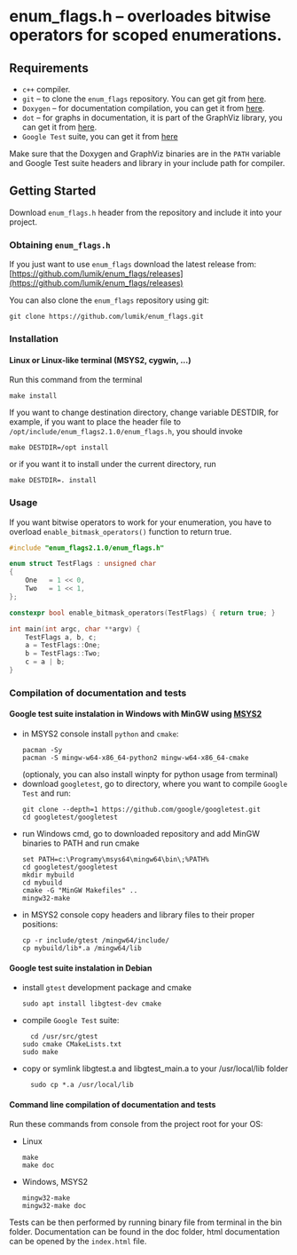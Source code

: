 # enum_flags.h – overloades bitwise operators for scoped enumerations.


## Requirements

* `c++` compiler.
* `git` – to clone the `enum_flags` repository. You can get git from [here][git].
* `Doxygen` – for documentation compilation, you can get it from [here][doxygen].
* `dot` – for graphs in documentation, it is part of the GraphViz library, you can get it from [here][graphviz].
* `Google Test` suite, you can get it from [here][gtest]

Make sure that the Doxygen and GraphViz binaries are in the `PATH` variable and Google Test suite headers and library
in your include path for compiler.


## Getting Started

Download `enum_flags.h` header from the repository and include it into your project.


### Obtaining `enum_flags.h`

If you just want to use `enum_flags` download the latest release from:
[https://github.com/lumik/enum_flags/releases](https://github.com/lumik/enum_flags/releases)


You can also clone the `enum_flags` repository using git:

```
git clone https://github.com/lumik/enum_flags.git
```


### Installation


#### Linux or Linux-like terminal (MSYS2, cygwin, ...)

Run this command from the terminal
```
make install
```

If you want to change destination directory, change variable DESTDIR, for example, if you want to place the header file
to `/opt/include/enum_flags2.1.0/enum_flags.h`, you should invoke
```
make DESTDIR=/opt install
```
or if you want it to install under the current directory, run
```
make DESTDIR=. install
```



### Usage

If you want bitwise operators to work for your enumeration, you have to overload `enable_bitmask_operators()` function
to return true.

```cpp
#include "enum_flags2.1.0/enum_flags.h"

enum struct TestFlags : unsigned char
{
    One   = 1 << 0,
    Two   = 1 << 1,
};

constexpr bool enable_bitmask_operators(TestFlags) { return true; }

int main(int argc, char **argv) {
    TestFlags a, b, c;
    a = TestFlags::One;
    b = TestFlags::Two;
    c = a | b;
}
```


### Compilation of documentation and tests


#### Google test suite instalation in Windows with MinGW using [MSYS2][msys2]

- in MSYS2 console install `python` and `cmake`:
  ```
  pacman -Sy
  pacman -S mingw-w64-x86_64-python2 mingw-w64-x86_64-cmake
  ```
  (optionaly, you can also install winpty for python usage from terminal)
- download `googletest`, go to directory, where you want to compile `Google Test` and run:
  ```
  git clone --depth=1 https://github.com/google/googletest.git
  cd googletest/googletest
  ```
- run Windows cmd, go to downloaded repository and add MinGW binaries to PATH and run cmake
  ```
  set PATH=c:\Programy\msys64\mingw64\bin\;%PATH%
  cd googletest/googletest
  mkdir mybuild
  cd mybuild
  cmake -G "MinGW Makefiles" ..
  mingw32-make
  ```
- in MSYS2 console copy headers and library files to their proper positions:
  ```
  cp -r include/gtest /mingw64/include/
  cp mybuild/lib*.a /mingw64/lib
  ```


#### Google test suite instalation in Debian

- install `gtest` development package and cmake
  ```
  sudo apt install libgtest-dev cmake
	```
- compile `Google Test` suite:
  ```
	cd /usr/src/gtest
  sudo cmake CMakeLists.txt
  sudo make
  ```
- copy or symlink libgtest.a and libgtest_main.a to your /usr/local/lib folder
  ```
	sudo cp *.a /usr/local/lib
	```


#### Command line compilation of documentation and tests

Run these commands from console from the project root for your OS:
- Linux 
  ```
  make
  make doc
  ```
- Windows, MSYS2
  ```
  mingw32-make
  mingw32-make doc
  ```

Tests can be then performed by running binary file from terminal in the bin folder. Documentation can be found in the
doc folder, html documentation can be opened by the `index.html` file.


[git]: https://git-scm.com/
[msys2]: http://www.msys2.org/
[doxygen]: http://www.stack.nl/~dimitri/doxygen/
[graphviz]: http://graphviz.org/
[gtest]: https://github.com/google/googletest
